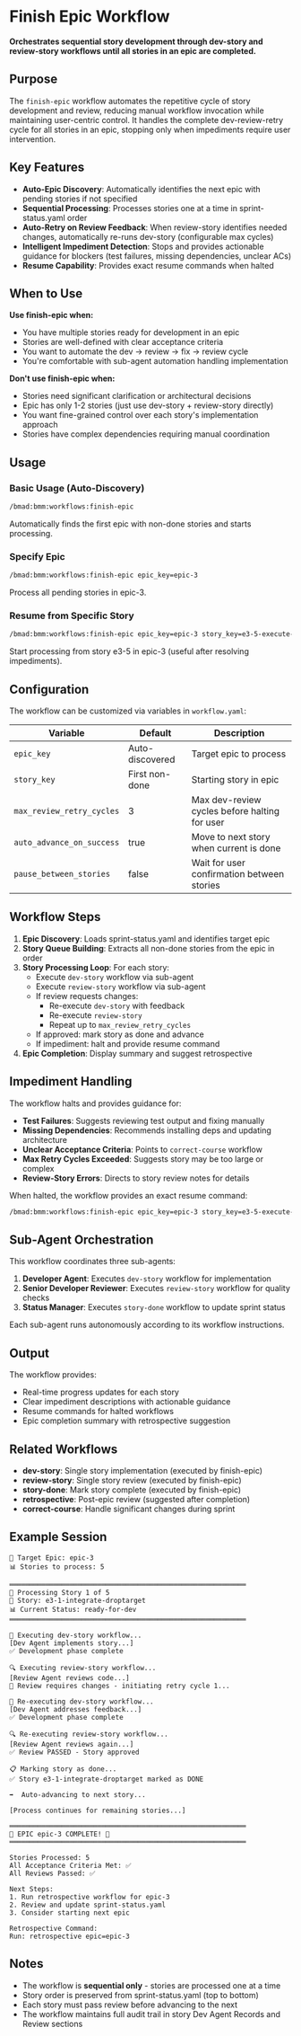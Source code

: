 # Finish Epic Workflow

**Orchestrates sequential story development through dev-story and review-story workflows until all stories in an epic are completed.**

## Purpose

The `finish-epic` workflow automates the repetitive cycle of story development and review, reducing manual workflow invocation while maintaining user-centric control. It handles the complete dev-review-retry cycle for all stories in an epic, stopping only when impediments require user intervention.

## Key Features

- **Auto-Epic Discovery**: Automatically identifies the next epic with pending stories if not specified
- **Sequential Processing**: Processes stories one at a time in sprint-status.yaml order
- **Auto-Retry on Review Feedback**: When review-story identifies needed changes, automatically re-runs dev-story (configurable max cycles)
- **Intelligent Impediment Detection**: Stops and provides actionable guidance for blockers (test failures, missing dependencies, unclear ACs)
- **Resume Capability**: Provides exact resume commands when halted

## When to Use

**Use finish-epic when:**
- You have multiple stories ready for development in an epic
- Stories are well-defined with clear acceptance criteria
- You want to automate the dev → review → fix → review cycle
- You're comfortable with sub-agent automation handling implementation

**Don't use finish-epic when:**
- Stories need significant clarification or architectural decisions
- Epic has only 1-2 stories (just use dev-story + review-story directly)
- You want fine-grained control over each story's implementation approach
- Stories have complex dependencies requiring manual coordination

## Usage

### Basic Usage (Auto-Discovery)

```bash
/bmad:bmm:workflows:finish-epic
```

Automatically finds the first epic with non-done stories and starts processing.

### Specify Epic

```bash
/bmad:bmm:workflows:finish-epic epic_key=epic-3
```

Process all pending stories in epic-3.

### Resume from Specific Story

```bash
/bmad:bmm:workflows:finish-epic epic_key=epic-3 story_key=e3-5-execute-package-installation
```

Start processing from story e3-5 in epic-3 (useful after resolving impediments).

## Configuration

The workflow can be customized via variables in `workflow.yaml`:

| Variable | Default | Description |
|----------|---------|-------------|
| `epic_key` | Auto-discovered | Target epic to process |
| `story_key` | First non-done | Starting story in epic |
| `max_review_retry_cycles` | 3 | Max dev-review cycles before halting for user |
| `auto_advance_on_success` | true | Move to next story when current is done |
| `pause_between_stories` | false | Wait for user confirmation between stories |

## Workflow Steps

1. **Epic Discovery**: Loads sprint-status.yaml and identifies target epic
2. **Story Queue Building**: Extracts all non-done stories from the epic in order
3. **Story Processing Loop**: For each story:
   - Execute `dev-story` workflow via sub-agent
   - Execute `review-story` workflow via sub-agent
   - If review requests changes:
     - Re-execute `dev-story` with feedback
     - Re-execute `review-story`
     - Repeat up to `max_review_retry_cycles`
   - If approved: mark story as done and advance
   - If impediment: halt and provide resume command
4. **Epic Completion**: Display summary and suggest retrospective

## Impediment Handling

The workflow halts and provides guidance for:

- **Test Failures**: Suggests reviewing test output and fixing manually
- **Missing Dependencies**: Recommends installing deps and updating architecture
- **Unclear Acceptance Criteria**: Points to `correct-course` workflow
- **Max Retry Cycles Exceeded**: Suggests story may be too large or complex
- **Review-Story Errors**: Directs to story review notes for details

When halted, the workflow provides an exact resume command:

```bash
/bmad:bmm:workflows:finish-epic epic_key=epic-3 story_key=e3-5-execute-package-installation
```

## Sub-Agent Orchestration

This workflow coordinates three sub-agents:

1. **Developer Agent**: Executes `dev-story` workflow for implementation
2. **Senior Developer Reviewer**: Executes `review-story` workflow for quality checks
3. **Status Manager**: Executes `story-done` workflow to update sprint status

Each sub-agent runs autonomously according to its workflow instructions.

## Output

The workflow provides:

- Real-time progress updates for each story
- Clear impediment descriptions with actionable guidance
- Resume commands for halted workflows
- Epic completion summary with retrospective suggestion

## Related Workflows

- **dev-story**: Single story implementation (executed by finish-epic)
- **review-story**: Single story review (executed by finish-epic)
- **story-done**: Mark story complete (executed by finish-epic)
- **retrospective**: Post-epic review (suggested after completion)
- **correct-course**: Handle significant changes during sprint

## Example Session

```
🎯 Target Epic: epic-3
📊 Stories to process: 5

═══════════════════════════════════════════════════════════
🚀 Processing Story 1 of 5
📌 Story: e3-1-integrate-droptarget
📊 Current Status: ready-for-dev
═══════════════════════════════════════════════════════════

🔧 Executing dev-story workflow...
[Dev Agent implements story...]
✅ Development phase complete

🔍 Executing review-story workflow...
[Review Agent reviews code...]
🔄 Review requires changes - initiating retry cycle 1...

🔧 Re-executing dev-story workflow...
[Dev Agent addresses feedback...]
✅ Development phase complete

🔍 Re-executing review-story workflow...
[Review Agent reviews again...]
✅ Review PASSED - Story approved

📋 Marking story as done...
✅ Story e3-1-integrate-droptarget marked as DONE

➡️  Auto-advancing to next story...

[Process continues for remaining stories...]

═══════════════════════════════════════════════════════════
🎉 EPIC epic-3 COMPLETE! 🎉
═══════════════════════════════════════════════════════════

Stories Processed: 5
All Acceptance Criteria Met: ✅
All Reviews Passed: ✅

Next Steps:
1. Run retrospective workflow for epic-3
2. Review and update sprint-status.yaml
3. Consider starting next epic

Retrospective Command:
Run: retrospective epic=epic-3
```

## Notes

- The workflow is **sequential only** - stories are processed one at a time
- Story order is preserved from sprint-status.yaml (top to bottom)
- Each story must pass review before advancing to the next
- The workflow maintains full audit trail in story Dev Agent Records and Review sections
